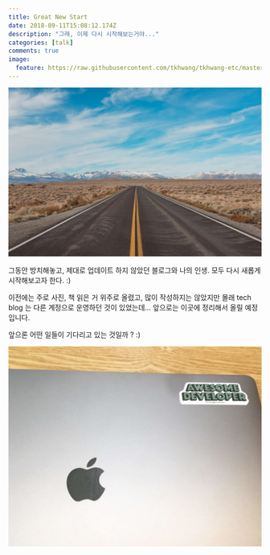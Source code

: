 ```yaml
---
title: Great New Start
date: 2018-09-11T15:08:12.174Z
description: "그래, 이제 다시 시작해보는거야..."
categories: [talk]
comments: true
image:
  feature: https://raw.githubusercontent.com/tkhwang/tkhwang-etc/master/img/2020/04/photo-1477951233099-d2c5fbd878ee.jpeg
---
```


![feature image](https://raw.githubusercontent.com/tkhwang/tkhwang-etc/master/img/2020/04/photo-1477951233099-d2c5fbd878ee.jpeg)

그동안 방치해놓고, 제대로 업데이트 하지 않았던 블로그와 나의 인생. 모두 다시 새롭게 시작해보고자 한다. :)

이전에는 주로 사진, 책 읽은 거 위주로 올렸고, 많이 작성하지는 않았지만 몰래 tech blog 는 다른 계정으로 운영하던 것이 있었는데… 앞으로는 이곳에 정리해서 올릴 예정입니다.

앞으론 어떤 일들이 기다리고 있는 것일까 ? :)

![img](https://raw.githubusercontent.com/tkhwang/tkhwang-etc/master/img/2018/09/IMG_0398.png)
